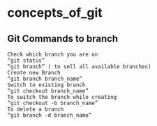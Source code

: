 # concepts_of_git
## Git Commands to branch 
    Check which branch you are on
    “git status”
    “git branch” ( to sell all available branches)
    Create new Branch
    “git branch branch_name”
    Switch to existing branch
    “git checkout branch_name”
    To switch the branch while creating
    “git checkout -b branch_name”
    To delete a branch
    “git branch -d branch_name”

